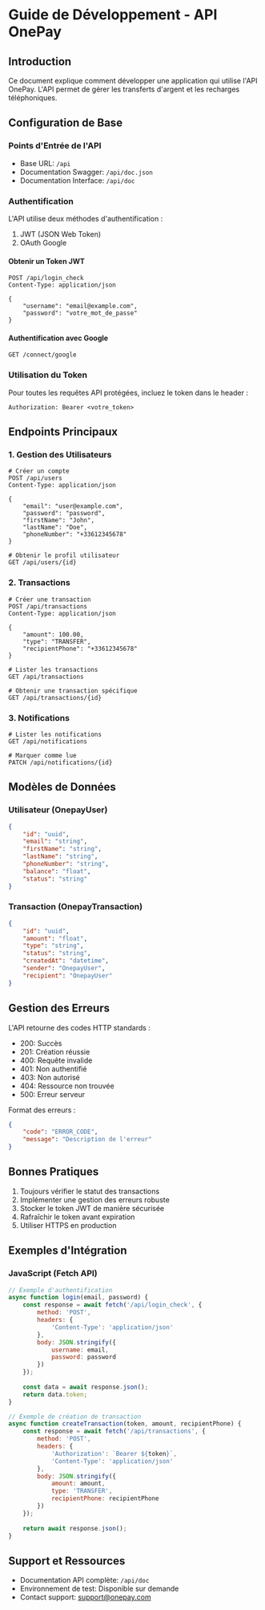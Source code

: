 # Guide de Développement - API OnePay

## Introduction
Ce document explique comment développer une application qui utilise l'API OnePay. L'API permet de gérer les transferts d'argent et les recharges téléphoniques.

## Configuration de Base

### Points d'Entrée de l'API
- Base URL: `/api`
- Documentation Swagger: `/api/doc.json`
- Documentation Interface: `/api/doc`

### Authentification
L'API utilise deux méthodes d'authentification :
1. JWT (JSON Web Token)
2. OAuth Google

#### Obtenir un Token JWT
```http
POST /api/login_check
Content-Type: application/json

{
    "username": "email@example.com",
    "password": "votre_mot_de_passe"
}
```

#### Authentification avec Google
```http
GET /connect/google
```

### Utilisation du Token
Pour toutes les requêtes API protégées, incluez le token dans le header :
```http
Authorization: Bearer <votre_token>
```

## Endpoints Principaux

### 1. Gestion des Utilisateurs
```http
# Créer un compte
POST /api/users
Content-Type: application/json

{
    "email": "user@example.com",
    "password": "password",
    "firstName": "John",
    "lastName": "Doe",
    "phoneNumber": "+33612345678"
}

# Obtenir le profil utilisateur
GET /api/users/{id}
```

### 2. Transactions
```http
# Créer une transaction
POST /api/transactions
Content-Type: application/json

{
    "amount": 100.00,
    "type": "TRANSFER",
    "recipientPhone": "+33612345678"
}

# Lister les transactions
GET /api/transactions

# Obtenir une transaction spécifique
GET /api/transactions/{id}
```

### 3. Notifications
```http
# Lister les notifications
GET /api/notifications

# Marquer comme lue
PATCH /api/notifications/{id}
```

## Modèles de Données

### Utilisateur (OnepayUser)
```json
{
    "id": "uuid",
    "email": "string",
    "firstName": "string",
    "lastName": "string",
    "phoneNumber": "string",
    "balance": "float",
    "status": "string"
}
```

### Transaction (OnepayTransaction)
```json
{
    "id": "uuid",
    "amount": "float",
    "type": "string",
    "status": "string",
    "createdAt": "datetime",
    "sender": "OnepayUser",
    "recipient": "OnepayUser"
}
```

## Gestion des Erreurs
L'API retourne des codes HTTP standards :
- 200: Succès
- 201: Création réussie
- 400: Requête invalide
- 401: Non authentifié
- 403: Non autorisé
- 404: Ressource non trouvée
- 500: Erreur serveur

Format des erreurs :
```json
{
    "code": "ERROR_CODE",
    "message": "Description de l'erreur"
}
```

## Bonnes Pratiques
1. Toujours vérifier le statut des transactions
2. Implémenter une gestion des erreurs robuste
3. Stocker le token JWT de manière sécurisée
4. Rafraîchir le token avant expiration
5. Utiliser HTTPS en production

## Exemples d'Intégration

### JavaScript (Fetch API)
```javascript
// Exemple d'authentification
async function login(email, password) {
    const response = await fetch('/api/login_check', {
        method: 'POST',
        headers: {
            'Content-Type': 'application/json'
        },
        body: JSON.stringify({
            username: email,
            password: password
        })
    });
    
    const data = await response.json();
    return data.token;
}

// Exemple de création de transaction
async function createTransaction(token, amount, recipientPhone) {
    const response = await fetch('/api/transactions', {
        method: 'POST',
        headers: {
            'Authorization': `Bearer ${token}`,
            'Content-Type': 'application/json'
        },
        body: JSON.stringify({
            amount: amount,
            type: 'TRANSFER',
            recipientPhone: recipientPhone
        })
    });
    
    return await response.json();
}
```

## Support et Ressources
- Documentation API complète: `/api/doc`
- Environnement de test: Disponible sur demande
- Contact support: support@onepay.com
